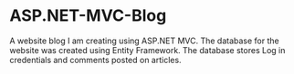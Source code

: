 # ASP.NET-MVC-Blog
A website blog I am creating using ASP.NET MVC.
The database for the website was created using Entity Framework.
The database stores Log in credentials and comments posted on articles.
